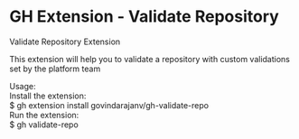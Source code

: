 # GH Extension - Validate Repository

Validate Repository Extension             

This extension will help you to validate a repository with custom validations set by the platform team
 
 Usage: <br/>
 Install the extension: </br>
	$ gh extension install govindarajanv/gh-validate-repo </br>
 Run the extension: </br>
	$ gh validate-repo </br>
